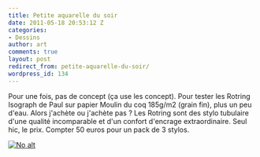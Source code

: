 ```yaml
---
title: Petite aquarelle du soir
date: 2011-05-18 20:53:12 Z
categories:
- Dessins
author: art
comments: true
layout: post
redirect_from: petite-aquarelle-du-soir/
wordpress_id: 134
---
```


Pour une fois, pas de concept (ça use les concept). Pour tester les Rotring Isograph de Paul sur papier Moulin du coq 185g/m2 (grain fin), plus un peu d'eau. Alors j'achète ou j'achète pas ? Les Rotring sont des stylo tubulaire d'une qualité incomparable et d'un confort d'encrage extraordinaire. Seul hic, le prix. Compter 50 euros pour un pack de 3 stylos.

<a href="https://static.irz.fr/2011/05/20110518-aquarelle-500.png"><img alt="No alt" data-src="https://static.irz.fr/2011/05/20110518-aquarelle-500.png" src="https://static.irz.fr/thumb.php?size=<100&crop=0&src=https://static.irz.fr/2011/05/20110518-aquarelle-500.png" /></a>
